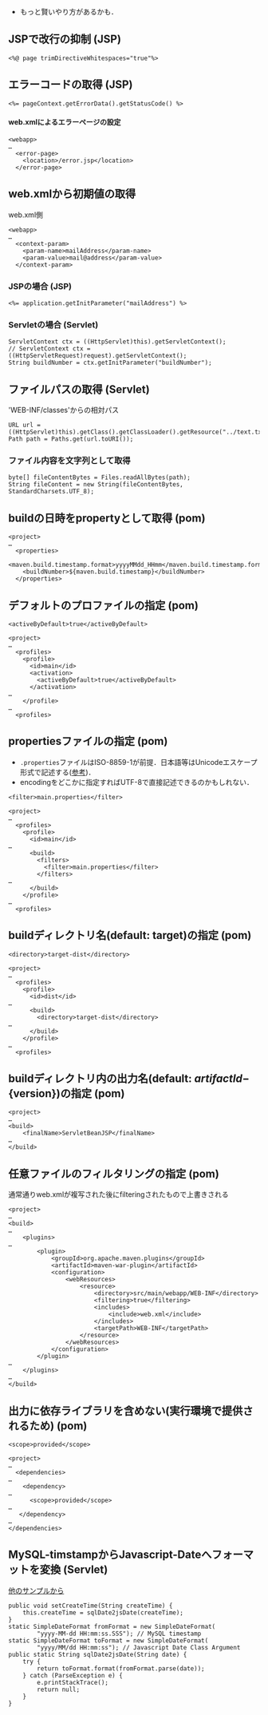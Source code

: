 * もっと賢いやり方があるかも．

## JSPで改行の抑制 (JSP)
    <%@ page trimDirectiveWhitespaces="true"%>

## エラーコードの取得 (JSP)
    <%= pageContext.getErrorData().getStatusCode() %>

#### web.xmlによるエラーページの設定

    <webapp>
    …
      <error-page>
        <location>/error.jsp</location>
      </error-page>

## web.xmlから初期値の取得
web.xml側

    <webapp>
    …
      <context-param>
        <param-name>mailAddress</param-name>
        <param-value>mail@address</param-value>
      </context-param>

### JSPの場合 (JSP)

    <%= application.getInitParameter("mailAddress") %>

### Servletの場合 (Servlet)
    ServletContext ctx = ((HttpServlet)this).getServletContext();
    // ServletContext ctx = ((HttpServletRequest)request).getServletContext();
    String buildNumber = ctx.getInitParameter("buildNumber");

## ファイルパスの取得 (Servlet)
'WEB-INF/classes'からの相対パス

    URL url = ((HttpServlet)this).getClass().getClassLoader().getResource("../text.txt");
    Path path = Paths.get(url.toURI());

### ファイル内容を文字列として取得
    byte[] fileContentBytes = Files.readAllBytes(path);
    String fileContent = new String(fileContentBytes, StandardCharsets.UTF_8);

## buildの日時をpropertyとして取得 (pom)
    <project>
    …
      <properties>
        <maven.build.timestamp.format>yyyyMMdd_HHmm</maven.build.timestamp.format>
        <buildNumber>${maven.build.timestamp}</buildNumber>
      </properties>

## デフォルトのプロファイルの指定 (pom)
`<activeByDefault>true</activeByDefault>`

    <project>
    …
      <profiles>
        <profile>
          <id>main</id>
          <activation>
            <activeByDefault>true</activeByDefault>
          </activation>
    …
        </profile>
    …
      <profiles>

## propertiesファイルの指定 (pom)
* `.properties`ファイルはISO-8859-1が前提．日本語等はUnicodeエスケープ形式で記述する([参考](http://www.02.246.ne.jp/~torutk/javahow2/utilproperties.html#doc1_id55))．
* encodingをどこかに指定すればUTF-8で直接記述できるのかもしれない．

`<filter>main.properties</filter>`

    <project>
    …
      <profiles>
        <profile>
          <id>main</id>
    …
          <build>
            <filters>
              <filter>main.properties</filter>
            </filters>
    …
          </build>
        </profile>
    …
      <profiles>

## buildディレクトリ名(default: target)の指定 (pom)
`<directory>target-dist</directory>`

    <project>
    …
      <profiles>
        <profile>
          <id>dist</id>
    …
          <build>
            <directory>target-dist</directory>
    …
          </build>
        </profile>
    …
      <profiles>

## buildディレクトリ内の出力名(default: ${artifactId}-${version})の指定 (pom)
    <project>
    …
	<build>
		<finalName>ServletBeanJSP</finalName>
    …
	</build>

## 任意ファイルのフィルタリングの指定 (pom)
通常通りweb.xmlが複写された後にfilteringされたもので上書きされる

    <project>
    …
	<build>
    …
		<plugins>
    …
			<plugin>
				<groupId>org.apache.maven.plugins</groupId>
				<artifactId>maven-war-plugin</artifactId>
				<configuration>
					<webResources>
						<resource>
							<directory>src/main/webapp/WEB-INF</directory>
							<filtering>true</filtering>
							<includes>
								<include>web.xml</include>
							</includes>
							<targetPath>WEB-INF</targetPath>
						</resource>
					</webResources>
				</configuration>
			</plugin>
    …
		</plugins>
    …
	</build>

## 出力に依存ライブラリを含めない(実行環境で提供されるため) (pom)
`<scope>provided</scope>`

    <project>
    …
      <dependencies>
    …
        <dependency>
    …
          <scope>provided</scope>
    …
       </dependency>
    …
	</dependencies>

## MySQL-timstampからJavascript-Dateへフォーマットを変換 (Servlet)
[他のサンプルから](https://github.com/pgtwitter/jersey2backbonejs/blob/master/src/main/java/myGroup/jersey2backbonejs/Message.java)

	public void setCreateTime(String createTime) {
		this.createTime = sqlDate2jsDate(createTime);
	}
	static SimpleDateFormat fromFormat = new SimpleDateFormat(
			"yyyy-MM-dd HH:mm:ss.SSS"); // MySQL timestamp
	static SimpleDateFormat toFormat = new SimpleDateFormat(
			"yyyy/MM/dd HH:mm:ss"); // Javascript Date Class Argument
	public static String sqlDate2jsDate(String date) {
		try {
			return toFormat.format(fromFormat.parse(date));
		} catch (ParseException e) {
			e.printStackTrace();
			return null;
		}
	}
